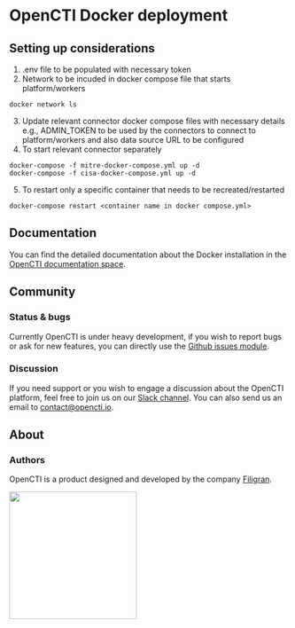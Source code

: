 # OpenCTI Docker deployment

## Setting up considerations

1. .env file to be populated with necessary token
2. Network to be incuded in docker compose file that starts platform/workers
```
docker network ls
```
3. Update relevant connector docker compose files with necessary details e.g., ADMIN_TOKEN to be used by the connectors to connect to platform/workers and also data source URL to be configured
4. To start relevant connector separately
```
docker-compose -f mitre-docker-compose.yml up -d
docker-compose -f cisa-docker-compose.yml up -d
```
5. To restart only a specific container that needs to be recreated/restarted
```
docker-compose restart <container name in docker compose.yml>
```

## Documentation

You can find the detailed documentation about the Docker installation in the [OpenCTI documentation space](https://docs.opencti.io/latest/deployment/installation/#using-docker).

## Community

### Status & bugs

Currently OpenCTI is under heavy development, if you wish to report bugs or ask for new features, you can directly use the [Github issues module](https://github.com/OpenCTI-Platform/opencti/issues).

### Discussion

If you need support or you wish to engage a discussion about the OpenCTI platform, feel free to join us on our [Slack channel](https://community.filigran.io). You can also send us an email to contact@opencti.io.

## About

### Authors

OpenCTI is a product designed and developed by the company [Filigran](https://www.filigran.io).

<a href="https://www.filigran.io" alt="Filigran"><img src="https://www.filigran.io/wp-content/uploads/2022/08/filigran_text_horizontal_dense_margin.png" width="230" /></a>
